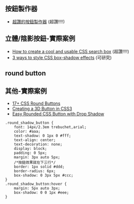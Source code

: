 ## 按鈕製作器 
- [超讚的按鈕製作器][buttonoptimizer] (超讚!!!!)

## 立體/陰影按鈕-實際案例
- [How to create a cool and usable CSS search box][CoolSearchBox] (超讚!!!!)
- [3 ways to style CSS box-shadow effects][BoxShadowEffects] (可研究)

## round button



## 其他-實際案例
* [17+ CSS Round Buttons][17+Round]
* [Creating a 3D Button in CSS3](https://designmodo.com/3d-css3-button/#css3-gradients)
* [Easy Rounded CSS Button with Drop Shadow](https://www.deborah-bickel.de/easy-rounded-css-button-with-drop-shadow#)
```
.round_shadow_button {
    font: 14px/2.3em trebuchet,arial;
    color: #aaa;
    text-shadow: 0 1px 0 #fff;
    text-align: center;
    text-decoration: none;
    display: block;
    padding: 0 5px;
    margin: 3px auto 5px;
    /*按鈕效果就在下三行*/
    border: 1px solid #ddd;
    border-radius: 6px;
    box-shadow: 0 3px 5px #ccc;
}
.round_shadow_button:hover {
    margin: 5px auto 3px;
    box-shadow: 0 0 1px #eee;
}
```


[buttonoptimizer]: https://buttonoptimizer.com/ "FREE CALL-TO-ACTION BUTTON GENERATOR (CSS AND PNG) (讚!)"
[CoolSearchBox]: https://catalin.red/how-to-create-a-cool-and-usable-css3-search-box/ "How to create a cool and usable CSS search box (讚!)"
[BoxShadowEffects]: https://blog.logrocket.com/three-ways-style-css-box-shadow-effects/  "3 ways to style CSS box-shadow effects"
[17+Round]: https://alvarotrigo.com/blog/css-round-button/ "17+ CSS Round Buttons"
